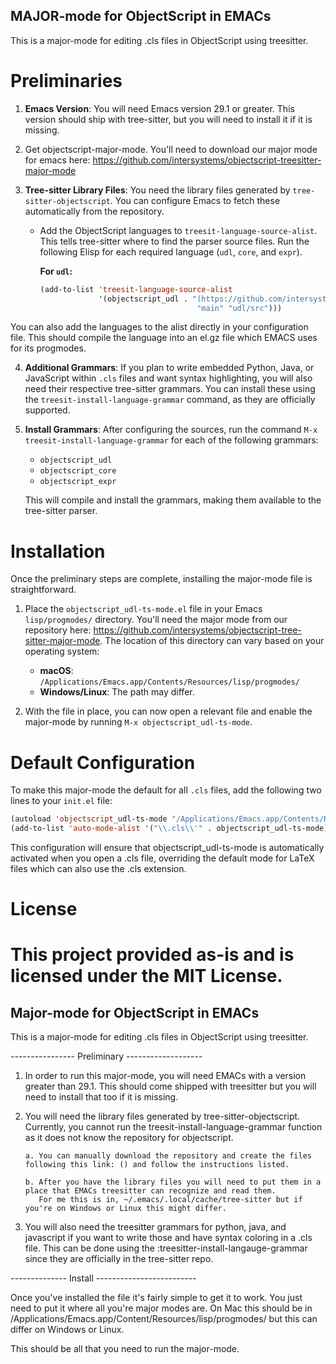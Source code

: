 MAJOR-mode for ObjectScript in EMACs
-----------------------------------------
This is a major-mode for editing .cls files in ObjectScript using treesitter.

# Preliminaries

1.  **Emacs Version**: You will need Emacs version 29.1 or greater. This version should ship with tree-sitter, but you will need to install it if it is missing.

2. Get objectscript-major-mode. You'll need to download our major mode for emacs here: https://github.com/intersystems/objectscript-treesitter-major-mode

3.  **Tree-sitter Library Files**: You need the library files generated by `tree-sitter-objectscript`. You can configure Emacs to fetch these automatically from the repository.
    * Add the ObjectScript languages to `treesit-language-source-alist`. This tells tree-sitter where to find the parser source files. Run the following Elisp for each required language (`udl`, `core`, and `expr`).

        **For `udl`:**
        ```lisp
        (add-to-list 'treesit-language-source-alist
                     '(objectscript_udl . "(https://github.com/intersystems/objectscript-treesitter-major-mode.git)"
                                           "main" "udl/src")))
        ```
        
        
You can also add the languages to the alist directly in your configuration file. This should compile the language into an el.gz file which EMACS uses for its progmodes.

4.  **Additional Grammars**: If you plan to write embedded Python, Java, or JavaScript within `.cls` files and want syntax highlighting, you will also need their respective tree-sitter grammars. You can install these using the `treesit-install-language-grammar` command, as they are officially supported.

5.  **Install Grammars**: After configuring the sources, run the command `M-x treesit-install-language-grammar` for each of the following grammars:
    * `objectscript_udl`
    * `objectscript_core`
    * `objectscript_expr`

    This will compile and install the grammars, making them available to the tree-sitter parser.

# Installation

Once the preliminary steps are complete, installing the major-mode file is straightforward.

1.  Place the `objectscript_udl-ts-mode.el` file in your Emacs `lisp/progmodes/` directory. You'll need the major mode from our repository here: https://github.com/intersystems/objectscript-tree-sitter-major-mode. The location of this directory can vary based on your operating system:
    * **macOS**: `/Applications/Emacs.app/Contents/Resources/lisp/progmodes/`
    * **Windows/Linux**: The path may differ.

2.  With the file in place, you can now open a relevant file and enable the major-mode by running `M-x objectscript_udl-ts-mode`.

# Default Configuration

To make this major-mode the default for all `.cls` files, add the following two lines to your `init.el` file:

```lisp
(autoload 'objectscript_udl-ts-mode "/Applications/Emacs.app/Contents/Resources/lisp/progmodes/objectscript_udl-ts-mode.el.gz" "A major mode for objectscript." t)
(add-to-list 'auto-mode-alist '("\\.cls\\'" . objectscript_udl-ts-mode))
```
This configuration will ensure that objectscript_udl-ts-mode is automatically activated when you open a .cls file, overriding the default mode for LaTeX files which can also use the .cls extension.

# License

This project provided as-is and is licensed under the MIT License.
=======
Major-mode for ObjectScript in EMACs
-----------------------------------------
This is a major-mode for editing .cls files in ObjectScript using treesitter.



---------------- Preliminary -------------------

1. In order to run this major-mode, you will need EMACs with a version greater than 29.1.
   This should come shipped with treesitter but you will need to install that too if it is missing.
   
2. You will need the library files generated by tree-sitter-objectscript. Currently, you cannot run the
   treesit-install-language-grammar function as it does not know the repository for objectscript.
   
       a. You can manually download the repository and create the files following this link: () and follow the instructions listed.
        
       b. After you have the library files you will need to put them in a place that EMACs treesitter can recognize and read them. 
          For me this is in, ~/.emacs/.local/cache/tree-sitter but if you're on Windows or Linux this might differ.
          
3. You will also need the treesitter grammars for python, java, and javascript if you want to write those and have syntax coloring in a .cls file.
   This can be done using the :treesitter-install-langauge-grammar since they are officially in the tree-sitter repo.
   
   
-------------- Install -------------------------


Once you've installed the file it's fairly simple to get it to work.
You just need to put it where all you're major modes are.
On Mac this should be in /Applications/Emacs.app/Content/Resources/lisp/progmodes/
but this can differ on Windows or Linux.

This should be all that you need to run the major-mode.
